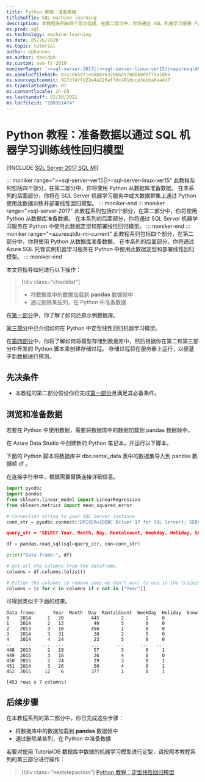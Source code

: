 ```yaml
---
title: Python 教程：准备数据
titleSuffix: SQL machine learning
description: 本教程系列由四个部分组成，在第二部分中，你将通过 SQL 机器学习使用 Python 准备数据，以预测雪橇租赁次数。
ms.prod: sql
ms.technology: machine-learning
ms.date: 05/26/2020
ms.topic: tutorial
author: dphansen
ms.author: davidph
ms.custom: seo-lt-2019
monikerRange: '>=sql-server-2017||>=sql-server-linux-ver15||=azuresqldb-mi-current'
ms.openlocfilehash: b1cce65d71e686876370b6a978d660d0f75a1d66
ms.sourcegitcommit: 917df4ffd22e4a229af7dc481dcce3ebba0aa4d7
ms.translationtype: HT
ms.contentlocale: zh-CN
ms.lasthandoff: 02/10/2021
ms.locfileid: "100351474"
---
```

# <a name="python-tutorial-prepare-data-to-train-a-linear-regression-model-with-sql-machine-learning"></a>Python 教程：准备数据以通过 SQL 机器学习训练线性回归模型
[!INCLUDE [SQL Server 2017 SQL MI](../../includes/applies-to-version/sqlserver2017-asdbmi.md)]

::: moniker range=">=sql-server-ver15||>=sql-server-linux-ver15"
此教程系列包括四个部分，在第二部分中，你将使用 Python 从数据库准备数据。 在本系列的后面部分，你将在 SQL Server 机器学习服务中或大数据群集上通过 Python 使用此数据训练并部署线性回归模型。
::: moniker-end
::: moniker range="=sql-server-2017"
此教程系列包括四个部分，在第二部分中，你将使用 Python 从数据库准备数据。 在本系列的后面部分，你将通过 SQL Server 机器学习服务在 Python 中使用此数据定型和部署线性回归模型。
::: moniker-end
::: moniker range="=azuresqldb-mi-current"
此教程系列包括四个部分，在第二部分中，你将使用 Python 从数据库准备数据。 在本系列的后面部分，你将通过 Azure SQL 托管实例机器学习服务在 Python 中使用此数据定型和部署线性回归模型。
::: moniker-end

本文将指导如何进行以下操作：

> [!div class="checklist"]
> * 将数据库中的数据加载到 **pandas** 数据帧中
> * 通过删除某些列，在 Python 中准备数据

在[第一部分](python-ski-rental-linear-regression.md)中，你了解了如何还原示例数据库。

[第三部分](python-ski-rental-linear-regression-train-model.md)中已介绍如何在 Python 中定型线性回归机器学习模型。

在[第四部分](python-ski-rental-linear-regression-deploy-model.md)中，你将了解如何将模型存储到数据库中，然后根据你在第二和第三部分中开发的 Python 脚本来创建存储过程。 存储过程将在服务器上运行，以便基于新数据进行预测。

## <a name="prerequisites"></a>先决条件

* 本教程的第二部分假设你已完成[第一部分](python-ski-rental-linear-regression.md)且满足其必备条件。

## <a name="explore-and-prepare-the-data"></a>浏览和准备数据

若要在 Python 中使用数据，需要将数据库中的数据加载到 pandas 数据帧中。

在 Azure Data Studio 中创建新的 Python 笔记本，并运行以下脚本。 

下面的 Python 脚本将数据库中 dbo.rental_data 表中的数据集导入到 pandas 数据帧 df 。

在连接字符串中，根据需要替换连接详细信息。

```python
import pyodbc
import pandas
from sklearn.linear_model import LinearRegression
from sklearn.metrics import mean_squared_error

# Connection string to your SQL Server instance
conn_str = pyodbc.connect('DRIVER={ODBC Driver 17 for SQL Server}; SERVER=<server>; DATABASE=TutorialDB;UID=<username>;PWD=<password>)

query_str = 'SELECT Year, Month, Day, Rentalcount, Weekday, Holiday, Snow FROM dbo.rental_data'

df = pandas.read_sql(sql=query_str, con=conn_str)

print("Data frame:", df)

# Get all the columns from the dataframe.
columns = df.columns.tolist()

# Filter the columns to remove ones we don't want to use in the training
columns = [c for c in columns if c not in ["Year"]]
```

可得到类似于下面的结果。

```results
Data frame:      Year  Month  Day  RentalCount  WeekDay  Holiday  Snow
0    2014      1   20          445        2        1     0
1    2014      2   13           40        5        0     0
2    2013      3   10          456        1        0     0
3    2014      3   31           38        2        0     0
4    2014      4   24           23        5        0     0
..    ...    ...  ...          ...      ...      ...   ...
448  2013      2   19           57        3        0     1
449  2015      3   18           26        4        0     0
450  2015      3   24           29        3        0     1
451  2014      3   26           50        4        0     1
452  2015     12    6          377        1        0     1

[453 rows x 7 columns]
```

## <a name="next-steps"></a>后续步骤

在本教程系列的第二部分中，你已完成这些步骤：

* 将数据库中的数据加载到 **pandas** 数据帧中
* 通过删除某些列，在 Python 中准备数据

若要对使用 TutorialDB 数据库中数据的机器学习模型进行定型，请按照本教程系列的第三部分进行操作：

> [!div class="nextstepaction"]
> [Python 教程：定型线性回归模型](python-ski-rental-linear-regression-train-model.md)
